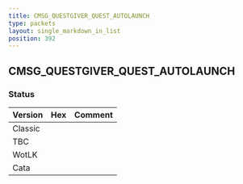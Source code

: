 ```yaml
---
title: CMSG_QUESTGIVER_QUEST_AUTOLAUNCH
type: packets
layout: single_markdown_in_list
position: 392
---
```


## CMSG_QUESTGIVER_QUEST_AUTOLAUNCH

### Status

Version | Hex | Comment
---------- | ---------- | ---------- 
Classic |  |  
TBC |  |  
WotLK |  |  
Cata |  |  
